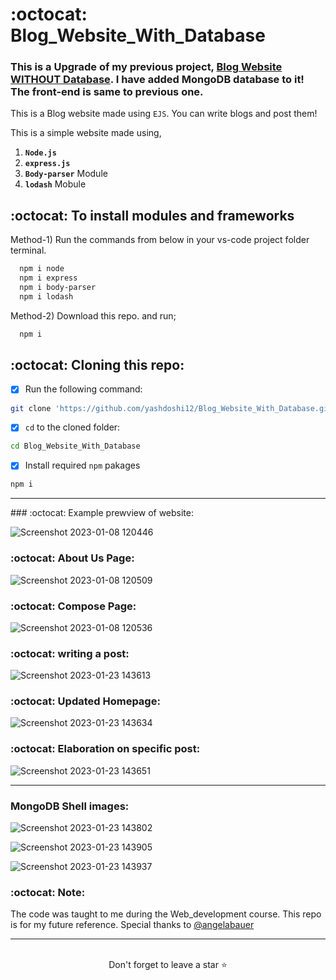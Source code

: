 
# :octocat: Blog_Website_With_Database

### This is a Upgrade of my previous project, [Blog Website WITHOUT Database](https://github.com/yashdoshi12/Blog_Website_Without_Database). I have added MongoDB database to it! The front-end is same to previous one.

This is a Blog website made using `EJS`. You can write blogs and post them!

This is a simple website made using,

1. <b>`Node.js`</b> 
2. <b>`express.js`</b>
3. <b>`Body-parser`</b> Module
4. <b>`lodash`</b> Mobule


## :octocat: To install modules and frameworks

Method-1) Run the commands from below in your vs-code project folder terminal.
```bash
  npm i node
  npm i express
  npm i body-parser
  npm i lodash
```

Method-2) Download this repo. and run;
```bash
  npm i
```

## :octocat: Cloning this repo:
- [x] Run the following command:
```bash 
git clone 'https://github.com/yashdoshi12/Blog_Website_With_Database.git' 
```
- [x] `cd` to the cloned folder:
```bash 
cd Blog_Website_With_Database
```
- [x] Install required `npm` pakages
```bash 
npm i
```
<hr />
### :octocat: Example prewview of website:

![Screenshot 2023-01-08 120446](https://user-images.githubusercontent.com/39629707/211184306-ac181f9b-f877-4bac-8c5e-079187ba141f.jpg)

### :octocat: About Us Page:
![Screenshot 2023-01-08 120509](https://user-images.githubusercontent.com/39629707/211184324-d1ac5e20-74a3-46fe-b27d-c320e5ac367c.jpg)

### :octocat: Compose Page:
![Screenshot 2023-01-08 120536](https://user-images.githubusercontent.com/39629707/211184337-a5c477ff-3b3f-4ec4-8b5e-2d99dc8ac6f9.jpg)

### :octocat: writing a post:
![Screenshot 2023-01-23 143613](https://user-images.githubusercontent.com/39629707/214003829-967aef2c-98f0-4adc-931d-97fb3becf80c.jpg)

### :octocat: Updated Homepage:
![Screenshot 2023-01-23 143634](https://user-images.githubusercontent.com/39629707/214003913-3173962c-d567-4c91-856e-036e5a8bcbd1.jpg)

### :octocat: Elaboration on specific post:
![Screenshot 2023-01-23 143651](https://user-images.githubusercontent.com/39629707/214004031-2e3023b3-7acd-429e-b678-47a50b0780c5.jpg)
<hr/>

### MongoDB Shell images:
![Screenshot 2023-01-23 143802](https://user-images.githubusercontent.com/39629707/214004381-33aa5342-652a-4b07-b537-192f05913013.jpg)

![Screenshot 2023-01-23 143905](https://user-images.githubusercontent.com/39629707/214004431-f597452c-7aaa-4a24-a943-c20869cb01a2.jpg)

![Screenshot 2023-01-23 143937](https://user-images.githubusercontent.com/39629707/214004459-38fe9ad2-7470-4061-8d74-38519d9af213.jpg)


### :octocat: Note:
The code was taught to me during the Web_development course. This repo is for my future reference. 
Special thanks to [@angelabauer](https://github.com/angelabauer)
<hr />
<br />

<div align="center">Don't forget to leave a star ⭐️</div>

